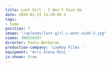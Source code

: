```yaml
---
title: Lost Girl - I Won't Give Up
date: 2020-01-23 15:39:00 Z
tags:
- home
position: 7
image: "/uploads/lost-girl-i-wont-wide-3.jpg"
vimeo: 396526597
director: Paulo Berberan
production-company: 'LowKey Films '
equipment: 'Arri Alexa Mini '
is-shown: true
---
```



